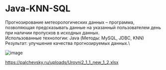 # Java-KNN-SQL
Прогнозирование метеорологических данных – программа, позволяющая предсказывать данные на указанный пользователем день при наличии пропусков в исходных данных.\
Использованные технологии: Java (Методы: MySQL, JDBC, KNN)\
Результат: улучшение качества прогнозируемых данных.\


![image](https://user-images.githubusercontent.com/126602263/221927245-bbedd243-c106-4fb9-b1e5-79cc23316ce9.png)


https://palchevsky.ru/uploads/Urovni2_1_1_new_1_2.xlsx
